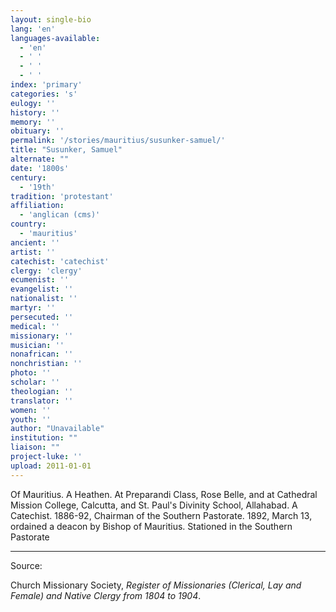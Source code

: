 ```yaml
---
layout: single-bio
lang: 'en'
languages-available:
  - 'en'
  - ' '
  - ' '
  - ' '
index: 'primary'
categories: 's'
eulogy: ''
history: ''
memory: ''
obituary: ''
permalink: '/stories/mauritius/susunker-samuel/'
title: "Susunker, Samuel"
alternate: ""
date: '1800s'
century:
  - '19th'
tradition: 'protestant'
affiliation:
  - 'anglican (cms)'
country:
  - 'mauritius'
ancient: ''
artist: ''
catechist: 'catechist'
clergy: 'clergy'
ecumenist: ''
evangelist: ''
nationalist: ''
martyr: ''
persecuted: ''
medical: ''
missionary: ''
musician: ''
nonafrican: ''
nonchristian: ''
photo: ''
scholar: ''
theologian: ''
translator: ''
women: ''
youth: ''
author: "Unavailable"
institution: ""
liaison: ""
project-luke: ''
upload: 2011-01-01
---
```




Of Mauritius.  A Heathen.  At Preparandi Class, Rose Belle, and at Cathedral Mission College, Calcutta, and St. Paul's Divinity School, Allahabad. A Catechist.  1886-92, Chairman of the Southern Pastorate.  1892, March 13, ordained a deacon by Bishop of Mauritius.  Stationed in the Southern Pastorate



---

Source:

Church Missionary Society, *Register of Missionaries (Clerical, Lay and Female) and Native Clergy from 1804 to 1904*.
